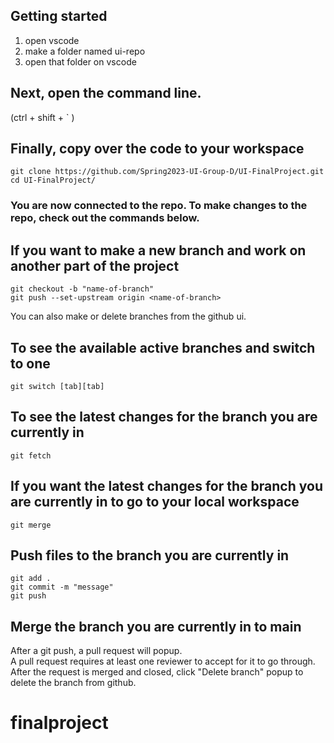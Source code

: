 ## Getting started
1. open vscode
2. make a folder named ui-repo
3. open that folder on vscode

## Next, open the command line.
(ctrl + shift + ` )

## Finally, copy over the code to your workspace
```
git clone https://github.com/Spring2023-UI-Group-D/UI-FinalProject.git
cd UI-FinalProject/
```
### You are now connected to the repo. To make changes to the repo, check out the commands below.

## If you want to make a new branch and work on another part of the project
```
git checkout -b "name-of-branch"
git push --set-upstream origin <name-of-branch>
```
You can also make or delete branches from the github ui.

## To see the available active branches and switch to one
```
git switch [tab][tab]
```
## To see the latest changes for the branch you are currently in
```
git fetch
```
## If you want the latest changes for the branch you are currently in to go to your local workspace
```
git merge
```

## Push files to the branch you are currently in
```
git add . 
git commit -m "message"
git push
```

## Merge the branch you are currently in to main
After a git push, a pull request will popup.  
A pull request requires at least one reviewer to accept for it to go through.  
After the request is merged and closed, click "Delete branch" popup to delete the branch from github.

# finalproject
